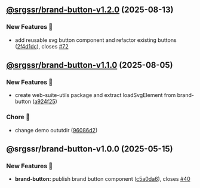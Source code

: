 ## [@srgssr/brand-button-v1.2.0](https://github.com/SRGSSR/pillarbox-web-suite/compare/@srgssr/brand-button-v1.1.0...@srgssr/brand-button-v1.2.0) (2025-08-13)


### New Features 🚀

* add reusable svg button component and refactor existing buttons ([2f4d1dc](https://github.com/SRGSSR/pillarbox-web-suite/commit/2f4d1dc8637e9b5b0117016cca67e2cebf902bb8)), closes [#72](https://github.com/SRGSSR/pillarbox-web-suite/issues/72)

## [@srgssr/brand-button-v1.1.0](https://github.com/SRGSSR/pillarbox-web-suite/compare/@srgssr/brand-button-v1.0.0...@srgssr/brand-button-v1.1.0) (2025-08-05)


### New Features 🚀

* create web-suite-utils package and extract loadSvgElement from brand-button ([a924f25](https://github.com/SRGSSR/pillarbox-web-suite/commit/a924f2593e9448b304f8768546109ec6bfba722b))


### Chore 🧹

* change demo oututdir ([96086d2](https://github.com/SRGSSR/pillarbox-web-suite/commit/96086d2e484833280004b3bacf713823482722a3))

## @srgssr/brand-button-v1.0.0 (2025-05-15)


### New Features 🚀

* **brand-button:** publish brand button component ([c5a0da6](https://github.com/SRGSSR/pillarbox-web-suite/commit/c5a0da616c20a91ff43f4d4bb429692ce1133c43)), closes [#40](https://github.com/SRGSSR/pillarbox-web-suite/issues/40)
